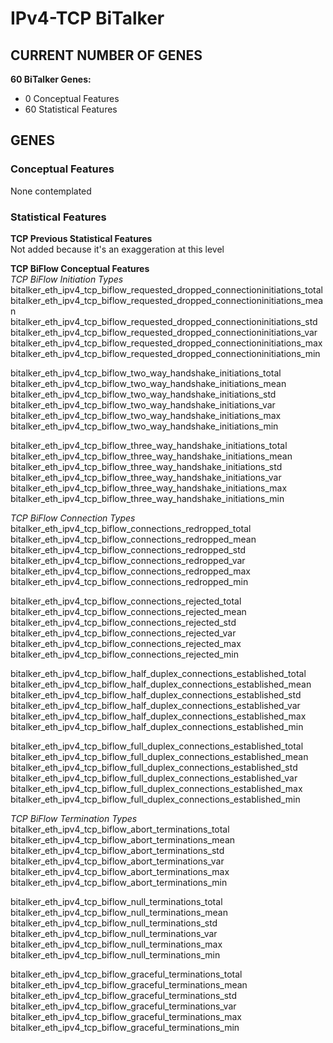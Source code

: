 # IPv4-TCP BiTalker
## CURRENT NUMBER OF GENES
**60 BiTalker Genes:**
- 0 Conceptual Features
- 60 Statistical Features

## GENES
### Conceptual Features
None contemplated  

### Statistical Features
**TCP Previous Statistical Features**  
Not added because it's an exaggeration at this level  

**TCP BiFlow Conceptual Features**  
*TCP BiFlow Initiation Types*  
bitalker_eth_ipv4_tcp_biflow_requested_dropped_connectioninitiations_total  
bitalker_eth_ipv4_tcp_biflow_requested_dropped_connectioninitiations_mean  
bitalker_eth_ipv4_tcp_biflow_requested_dropped_connectioninitiations_std  
bitalker_eth_ipv4_tcp_biflow_requested_dropped_connectioninitiations_var  
bitalker_eth_ipv4_tcp_biflow_requested_dropped_connectioninitiations_max  
bitalker_eth_ipv4_tcp_biflow_requested_dropped_connectioninitiations_min  

bitalker_eth_ipv4_tcp_biflow_two_way_handshake_initiations_total  
bitalker_eth_ipv4_tcp_biflow_two_way_handshake_initiations_mean  
bitalker_eth_ipv4_tcp_biflow_two_way_handshake_initiations_std  
bitalker_eth_ipv4_tcp_biflow_two_way_handshake_initiations_var  
bitalker_eth_ipv4_tcp_biflow_two_way_handshake_initiations_max  
bitalker_eth_ipv4_tcp_biflow_two_way_handshake_initiations_min  

bitalker_eth_ipv4_tcp_biflow_three_way_handshake_initiations_total  
bitalker_eth_ipv4_tcp_biflow_three_way_handshake_initiations_mean  
bitalker_eth_ipv4_tcp_biflow_three_way_handshake_initiations_std  
bitalker_eth_ipv4_tcp_biflow_three_way_handshake_initiations_var  
bitalker_eth_ipv4_tcp_biflow_three_way_handshake_initiations_max  
bitalker_eth_ipv4_tcp_biflow_three_way_handshake_initiations_min  

*TCP BiFlow Connection Types*  
bitalker_eth_ipv4_tcp_biflow_connections_redropped_total  
bitalker_eth_ipv4_tcp_biflow_connections_redropped_mean  
bitalker_eth_ipv4_tcp_biflow_connections_redropped_std  
bitalker_eth_ipv4_tcp_biflow_connections_redropped_var  
bitalker_eth_ipv4_tcp_biflow_connections_redropped_max  
bitalker_eth_ipv4_tcp_biflow_connections_redropped_min  

bitalker_eth_ipv4_tcp_biflow_connections_rejected_total  
bitalker_eth_ipv4_tcp_biflow_connections_rejected_mean  
bitalker_eth_ipv4_tcp_biflow_connections_rejected_std  
bitalker_eth_ipv4_tcp_biflow_connections_rejected_var  
bitalker_eth_ipv4_tcp_biflow_connections_rejected_max  
bitalker_eth_ipv4_tcp_biflow_connections_rejected_min  

bitalker_eth_ipv4_tcp_biflow_half_duplex_connections_established_total  
bitalker_eth_ipv4_tcp_biflow_half_duplex_connections_established_mean  
bitalker_eth_ipv4_tcp_biflow_half_duplex_connections_established_std  
bitalker_eth_ipv4_tcp_biflow_half_duplex_connections_established_var  
bitalker_eth_ipv4_tcp_biflow_half_duplex_connections_established_max  
bitalker_eth_ipv4_tcp_biflow_half_duplex_connections_established_min  

bitalker_eth_ipv4_tcp_biflow_full_duplex_connections_established_total  
bitalker_eth_ipv4_tcp_biflow_full_duplex_connections_established_mean  
bitalker_eth_ipv4_tcp_biflow_full_duplex_connections_established_std  
bitalker_eth_ipv4_tcp_biflow_full_duplex_connections_established_var  
bitalker_eth_ipv4_tcp_biflow_full_duplex_connections_established_max  
bitalker_eth_ipv4_tcp_biflow_full_duplex_connections_established_min  


*TCP BiFlow Termination Types*  
bitalker_eth_ipv4_tcp_biflow_abort_terminations_total  
bitalker_eth_ipv4_tcp_biflow_abort_terminations_mean  
bitalker_eth_ipv4_tcp_biflow_abort_terminations_std  
bitalker_eth_ipv4_tcp_biflow_abort_terminations_var  
bitalker_eth_ipv4_tcp_biflow_abort_terminations_max  
bitalker_eth_ipv4_tcp_biflow_abort_terminations_min  

bitalker_eth_ipv4_tcp_biflow_null_terminations_total  
bitalker_eth_ipv4_tcp_biflow_null_terminations_mean  
bitalker_eth_ipv4_tcp_biflow_null_terminations_std  
bitalker_eth_ipv4_tcp_biflow_null_terminations_var  
bitalker_eth_ipv4_tcp_biflow_null_terminations_max  
bitalker_eth_ipv4_tcp_biflow_null_terminations_min  

bitalker_eth_ipv4_tcp_biflow_graceful_terminations_total  
bitalker_eth_ipv4_tcp_biflow_graceful_terminations_mean  
bitalker_eth_ipv4_tcp_biflow_graceful_terminations_std  
bitalker_eth_ipv4_tcp_biflow_graceful_terminations_var  
bitalker_eth_ipv4_tcp_biflow_graceful_terminations_max  
bitalker_eth_ipv4_tcp_biflow_graceful_terminations_min  
